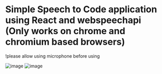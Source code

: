 # Simple Speech to Code application using React and webspeechapi (Only works on chrome and chromium based browsers)

!please allow using microphone before using

![image](https://user-images.githubusercontent.com/76392150/149927798-7ba81187-1551-4465-a60b-5116aba20d6f.png)
![image](https://user-images.githubusercontent.com/76392150/149934983-e4dfb431-ed0e-40dd-929a-43b480dfd1bb.png)
